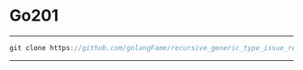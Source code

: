 # Go201

---
```go
git clone https://github.com/golangFame/recursive_generic_type_issue_reproduction
```
---
